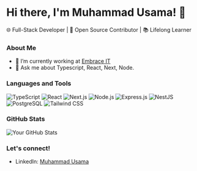 # Hi there, I'm Muhammad Usama! 👋

🌐 Full-Stack Developer | 🚀 Open Source Contributor | 📚 Lifelong Learner

### About Me

- 🔭 I’m currently working at [Embrace IT](https://www.embrace-it.com/)
- 💬 Ask me about Typescript, React, Next, Node.

### Languages and Tools

![TypeScript](https://img.shields.io/badge/-TypeScript-black?style=flat-square&logo=typescript)
![React](https://img.shields.io/badge/-React-black?style=flat-square&logo=react)
![Next.js](https://img.shields.io/badge/-Next.js-black?style=flat-square&logo=next.js)
![Node.js](https://img.shields.io/badge/-Node.js-black?style=flat-square&logo=node.js)
![Express.js](https://img.shields.io/badge/-Express.js-black?style=flat-square&logo=express)
![NestJS](https://img.shields.io/badge/-NestJS-black?style=flat-square&logo=nestjs)
![PostgreSQL](https://img.shields.io/badge/-PostgreSQL-black?style=flat-square&logo=postgresql)
![Tailwind CSS](https://img.shields.io/badge/-Tailwind_CSS-black?style=flat-square&logo=tailwind-css)

### GitHub Stats

![Your GitHub Stats](https://github-readme-stats.vercel.app/api?username=muhammadusamaawan&show_icons=true)

### Let's connect!

- LinkedIn: [Muhammad Usama](https://www.linkedin.com/in/muhammad-usama-704400192/)
